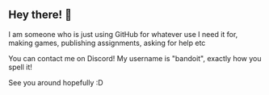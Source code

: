 ## Hey there! 👋

I am someone who is just using GitHub for whatever use I need it for, making games, publishing assignments, asking for help etc

You can contact me on Discord! My username is "bandoit", exactly how you spell it!

See you around hopefully :D
